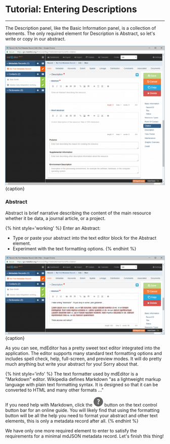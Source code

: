 # Tutorial: Entering Descriptions 
---

The <span class="md-panel">Description</span> panel, like the <span class="md-panel">Basic Information</span> panel, is a collection of elements.  The only required element for <span class="md-panel">Description</span> is <span class="md-element">Abstract</span>, so let's write or copy in our abstract.   

![Edit Window - Main - Description Elements](/assets/get-started/edit-window-main-description-1.png){caption}

### Abstract  <i class="fa fa-asterisk required" title="Required"> </i>

<span class="md-element">Abstract</span> is brief narrative describing the content of the main resource whether it be data, a journal article, or a project.

{% hint style='working' %}
  Enter an <span class="md-element">Abstract</span>:
  * Type or paste your abstract into the text editor block for the <span class="md-element">Abstract</span> element.
  * Experiment with the text formatting options.
{% endhint %}

![Edit Window - Main - Description Elements](/assets/get-started/edit-window-main-description-2.png){caption}

As you can see, mdEditor has a pretty sweet text editor integrated into the application.  The editor supports many standard text formatting options and includes spell check, help, full-screen, and preview modes.  It will do pretty much anything but write your abstract for you! Sorry about that.  

{% hint style='info' %}
  The text formatter used by mdEditor is a "Markdown" editor.  Wikipedia defines Markdown "as a lightweight markup language with plain text formatting syntax. It is designed so that it can be converted to HTML and many other formats ..."  
  
  If you need help with Markdown, click the ![](/assets/bullets/question-dark.png) button on the text control button bar for an online guide.  You will likely find that using the formatting button will be all the help you need to format your abstract and other text elements, this is only a metadata record after all.
{% endhint %}

We have only one more required element to enter to satisfy the requirements for a minimal mdJSON metadata record.  Let's finish this thing! 
